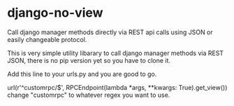 # django-no-view
Call django manager methods directly via REST api calls using JSON or easily changeable protocol.

This is very simple utility libarary to call django manager methods via REST JSON, there is no pip version yet so you have to clone it.

Add this line to your urls.py and you are good to go.

url(r'^customrpc/$', RPCEndpoint(lambda *args, \**kwargs: True).get_view())
change "customrpc" to whatever regex you want to use.
